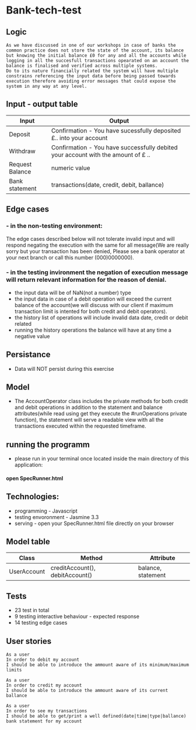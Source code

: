 # Bank-tech-test

## Logic
```
As we have discussed in one of our workshops in case of banks the common practice does not store the state of the account, its balance but knowing the initial balance £0 for any and all the accounts while logging in all the succesfull transactions opearated on an account the balance is finalised and verified across multiple systems.
Do to its nature financially related the system will have multiple constrains referencing the input data before being passed towards execution therefore avoiding error messages that could expose the system in any way at any level.
```

## Input - output table
| Input  | Output |
| ------------- | ------------- |
| Deposit | Confirmation - You have sucessfully deposited £.. into your account|
| Withdraw  |  Confirmation - You have successfully debited your account with the amount of £ ..|
| Request Balance | numeric value |
| Bank statement | transactions(date, credit, debit, ballance) |

## Edge cases
### - in the non-testing environment:
The edge cases described below will not tolerate invalid input and will respond negating the execution with the same for all message(We are really sorry but your transaction has been denied, Please see a bank operator at your next branch or call this number (000)0000000).
### - in the testing invironment the negation of execution message will return relevant information for the reason of denial.
* the input data will be of NaN(not a number) type
* the input data in case of a debit operation will exceed the current balance of the account(we will discuss with our client if maximum transaction limit is intented for both credit and debit operators).
* the history list of operations will include invalid data date, credit or debit related
* running the history operations the balance will have at any time a negative value


## Persistance 
 * Data will NOT persist during this exercise

## Model 
 * The AccountOperator class includes the private methods for both credit and debit operations in addition to the statement and balance attributes(while read using get they execute the #runOperations private function), the statement will serve a readable view with all the transactions executed within the requested timeframe.
 
## running the programm
 * please run in your terminal once located inside the main directory of this application:
 #### open SpecRunner.html

## Technologies: 
* programming - Javascript
* testing envoronment -  Jasmine 3.3
* serving - open your SpecRunner.html file directly on your browser


## Model table
| Class | Method | Attribute |
|--------------------|--------------------|--------------------|
| UserAccount |creditAccount(), debitAccount() | balance, statement |


## Tests
 * 23 test in total
 * 9 testing interactive behaviour - expected response
 * 14 testing edge cases


## User stories
```
As a user
In order to debit my account
I should be able to introduce the ammount aware of its minimum/maximum limits
```
```
As a user
In order to credit my account
I should be able to introduce the ammount aware of its current ballance
```
```
As a user
In order to see my transactions
I should be able to get/print a well defined(date|time|type|ballance) bank statement for my account
```



